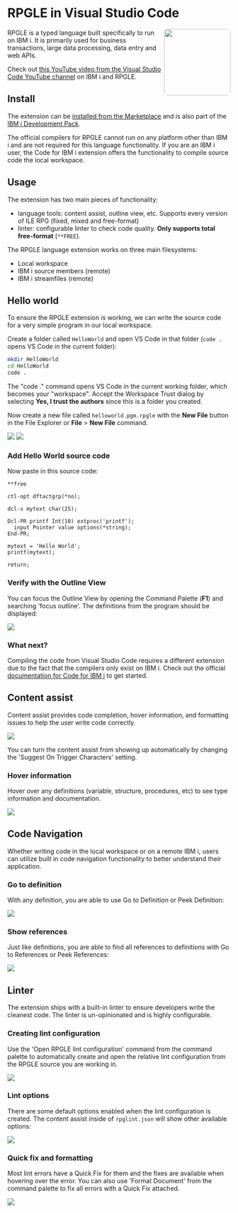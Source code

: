 # RPGLE in Visual Studio Code

<img src="https://github.com/halcyon-tech/vscode-rpgle/blob/main/media/logo.png?raw=true" height="150px" align="right" style="border-radius: 5%;" />

RPGLE is a typed language built specifically to run on IBM i. It is primarily used for business transactions, large data processing, data entry and web APIs.

Check out [this YouTube video from the Visual Studio Code YouTube channel](https://www.youtube.com/watch?v=JRI7K8Y7cjQ) on IBM i and RPGLE.

## Install

The extension can be [installed from the Marketplace](https://marketplace.visualstudio.com/items?itemName=HalcyonTechLtd.vscode-rpgle) and is also part of the [IBM i Development Pack](https://marketplace.visualstudio.com/items?itemName=HalcyonTechLtd.ibm-i-development-pack).

The official compilers for RPGLE cannot run on any platform other than IBM i and are not required for this language functionality. If you are an IBM i user, the Code for IBM i extension offers the functionality to compile source code the local workspace.

## Usage

The extension has two main pieces of functionality:

* language tools: content assist, outline view, etc. Supports every version of ILE RPG (fixed, mixed and free-format)
* linter: configurable linter to check code quality. **Only supports total free-format** (`**FREE`).

The RPGLE language extension works on three main filesystems:

* Local workspace
* IBM i source members (remote)
* IBM i streamfiles (remote)

## Hello world

To ensure the RPGLE extension is working, we can write the source code for a very simple program in our local workspace.

Create a folder called `HelloWorld` and open VS Code in that folder (`code .` opens VS Code in the current folder):

```bash
mkdir HelloWorld
cd HelloWorld
code .
```

The "code ." command opens VS Code in the current working folder, which becomes your "workspace". Accept the Workspace Trust dialog by selecting **Yes, I trust the authors** since this is a folder you created.

Now create a new file called `helloworld.pgm.rpgle` with the **New File** button in the File Explorer or **File** > **New File** command.

![](../../../assets/rpgle/hw_1.png)
![](../../../assets/rpgle/hw_2.png)

### Add Hello World source code

Now paste in this source code:

```rpgle
**free

ctl-opt dftactgrp(*no);

dcl-s mytext char(25);

Dcl-PR printf Int(10) extproc('printf');
  input Pointer value options(*string);
End-PR;

mytext = 'Hello World';
printf(mytext);

return;
```

### Verify with the Outline View

You can focus the Outline View by opening the Command Palette (**F1**) and searching 'focus outline'. The definitions from the program should be displayed:

![](../../../assets/rpgle/hw_3.png)

### What next?

Compiling the code from Visual Studio Code requires a different extension due to the fact that the compilers only exist on IBM i. Check out the official [documentation for Code for IBM i](https://halcyon-tech.github.io/docs/#/) to get started.

## Content assist

Content assist provides code completion, hover information, and formatting issues to help the user write code correctly. 

![](../../../assets/rpgle/intellisense.png)

You can turn the content assist from showing up automatically by changing the 'Suggest On Trigger Characters' setting.

### Hover information

Hover over any definitions (variable, structure, procedures, etc) to see type information and documentation.

![](../../../assets/rpgle/hover.png)

## Code Navigation

Whether writing code in the local workspace or on a remote IBM i, users can utilize built in code navigation functionality to better understand their application.

### Go to definition

With any definition, you are able to use Go to Definition or Peek Definition:

![](../../../assets/rpgle/peek_defs.png)

### Show references

Just like definitions, you are able to find all references to definitions with Go to References or Peek References:

![](../../../assets/rpgle/peef_refs.png)

## Linter

The extension ships with a built-in linter to ensure developers write the cleanest code. The linter is un-opinionated and is highly configurable.

### Creating lint configuration

Use the 'Open RPGLE lint configuration' command from the command palette to automatically create and open the relative lint configuration from the RPGLE source you are working in.

![](../../../assets/rpgle/lint_create.png)

### Lint options

There are some default options enabled when the lint configuration is created. The content assist inside of `rpglint.json` will show other available options:

![](../../../assets/rpgle/lint_options.png)

### Quick fix and formatting

Most lint errors have a Quick Fix for them and the fixes are available when hovering over the error. You can also use 'Format Document' from the command palette to fix all errors with a Quick Fix attached.

![](../../../assets/rpgle/lint_errors.png)